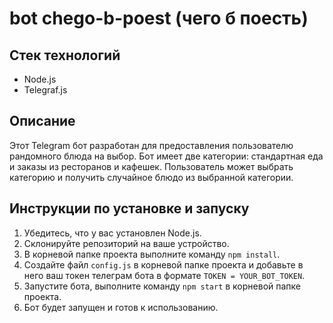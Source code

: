 # bot chego-b-poest (чего б поесть)

## Стек технологий
- Node.js
- Telegraf.js

## Описание
Этот Telegram бот разработан для предоставления пользователю рандомного блюда на выбор. Бот имеет две категории: стандартная еда и заказы из ресторанов и кафешек. Пользователь может выбрать категорию и получить случайное блюдо из выбранной категории.

## Инструкции по установке и запуску
1. Убедитесь, что у вас установлен Node.js.
2. Склонируйте репозиторий на ваше устройство.
3. В корневой папке проекта выполните команду `npm install`.
4. Создайте файл `config.js` в корневой папке проекта и добавьте в него ваш токен телеграм бота в формате `TOKEN = YOUR_BOT_TOKEN`.
5. Запустите бота, выполните команду `npm start` в корневой папке проекта.
6. Бот будет запущен и готов к использованию.
